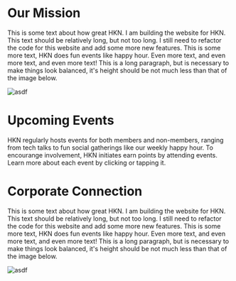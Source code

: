 <script>
    import Events from "../components/Events.svelte";
    import calendar from "./calendar";
</script>

# Our Mission

This is some text about how great HKN. I am building the website for HKN. This text should be relatively long, but not too long. I still need to refactor the code for this website and add some more new features. This is some more text, HKN does fun events like happy hour. Even more text, and even more text, and even more text! This is a long paragraph, but is necessary to make things look balanced, it's height should be not much less than that of the image below.

![asdf](https://www.smithgroup.com/sites/default/files/styles/slideshow_mobile_1x/public/2018-07/UIUC-ECE-10_1.jpg?h=33c22240&itok=B05fCdr5)

# Upcoming Events

HKN regularly hosts events for both members and non-members, ranging from
tech talks to fun social gatherings like our weekly happy hour. To
encourange involvement, HKN initiates earn points by attending events.
Learn more about each event by clicking or tapping it.
<Events events={calendar}/>

# Corporate Connection

This is some text about how great HKN. I am building the website for HKN. This text should be relatively long, but not too long. I still need to refactor the code for this website and add some more new features. This is some more text, HKN does fun events like happy hour. Even more text, and even more text, and even more text! This is a long paragraph, but is necessary to make things look balanced, it's height should be not much less than that of the image below.

![asdf](https://www.smithgroup.com/sites/default/files/styles/slideshow_mobile_1x/public/2018-07/UIUC-ECE-10_1.jpg?h=33c22240&itok=B05fCdr5)
